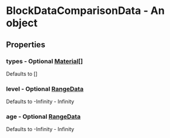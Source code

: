 

# BlockDataComparisonData - An object



## Properties



### types - Optional [Material[]](Material[])



Defaults to []



### level - Optional [RangeData](RangeData)



Defaults to -Infinity - Infinity



### age - Optional [RangeData](RangeData)



Defaults to -Infinity - Infinity

